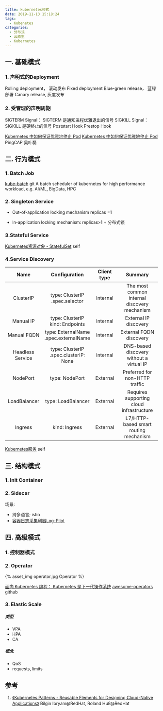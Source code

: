 ```yaml
---
title: kubernetes模式
date: 2019-11-13 15:18:24
tags:
  - Kubenetes
categories:
  - 分布式 
  - 云原生
  - Kubernetes  
---
```


<p></p>
<!-- more -->

## 一. 基础模式

### 1. 声明式的Deployment
   Rolling deployment， 滚动发布
   Fixed deployment
   Blue-green release， 蓝绿部署
   Canary release, 灰度发布

### 2. 受管理的声明周期
   SIGTERM Signal：  SIGTERM 是通知进程优雅退出的信号
   SIGKILL Signal： SIGKILL 是硬终止的信号
   Poststart Hook
   Prestop Hook

   [Kubernetes 中如何保证优雅地停止 Pod](https://aleiwu.com/post/tidb-opeartor-webhook) 
   [Kubernetes 中如何保证优雅地停止 Pod](https://mp.weixin.qq.com/s/wvg2AqOZd-WtjehGWNWFXg)
   PingCAP 吴叶磊

## 二. 行为模式

### 1. Batch Job
[kube-batch](https://github.com/kubernetes-sigs/kube-batch)   git
A batch scheduler of kubernetes for high performance workload, e.g. AI/ML, BigData, HPC  

### 2. Singleton Service
 
 + Out-of-application locking mechanism
   replicas =1

 + In-application locking mechanism: 
   replicas>1  + 分布式锁

### 3.Stateful Service
[Kubernetes资源对象 - StatefulSet](../../../../2019/11/11/k8sStatefulSet/) self

### 4.Service Discovery


Name | Configuration | Client type | Summary
:-:  | :-:  |  :-:  | :-:
ClusterIP| type: ClusterIP <br> .spec.selector | Internal | The most common internal discovery mechanism
Manual IP | type: ClusterIP <br> kind: Endpoints |Internal | External IP discovery
Manual FQDN | type: ExternalName <br> .spec.externalName |Internal | External FQDN discovery
Headless Service | type: ClusterIP <br> .spec.clusterIP: None | Internal | DNS-based discovery without a virtual IP
NodePort | type: NodePort | External | Preferred for non-HTTP traffic
LoadBalancer | type: LoadBalancer | External | Requires supporting cloud infrastructure
Ingress | kind: Ingress | External | L7/HTTP-based smart routing mechanism


[Kubernetes服务](../../../../2019/11/04/k8sService/) self

## 三. 结构模式

### 1. Init Container

### 2. Sidecar

场景:
+ 跨多语言; istio 
+ [容器日志采集利器Log-Pilot](https://yq.aliyun.com/articles/674327)

## 四. 高级模式

### 1. 控制器模式

### 2. Operator

{% asset_img   operator.jpg  Operator  %} 

 [面向 Kubernetes 编程： Kubernetes 是下一代操作系统](https://mp.weixin.qq.com/s/E5-agHtMvW_X7znVJDkTKA)
 [awesome-operators](https://github.com/www6v/awesome-operators)   github 

### 3. Elastic Scale

##### 类型
+ VPA
+ HPA
+ CA

##### 概念
+ QoS
+ requests, limits


## 参考
1. [《Kubernetes Patterns - Reusable Elements for Designing Cloud-Native Applications》]()  Bilgin Ibryam@RedHat, Roland Huß@RedHat